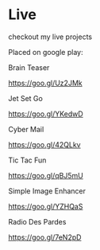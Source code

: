 # Live
checkout my live projects


Placed on google play:

Brain Teaser

https://goo.gl/Uz2JMk


Jet Set Go

https://goo.gl/YKedwD


Cyber Mail

https://goo.gl/42QLkv


Tic Tac Fun

https://goo.gl/qBJ5mU


Simple Image Enhancer

https://goo.gl/YZHQaS

Radio Des Pardes

https://goo.gl/7eN2pD

